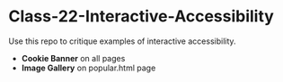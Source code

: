 # Class-22-Interactive-Accessibility

Use this repo to critique examples of interactive accessibility.

- **Cookie Banner** on all pages <br>
- **Image Gallery** on popular.html page

